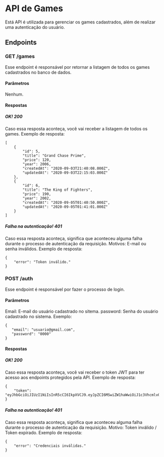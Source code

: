 # API de Games
Está API é utilizada para gerenciar os games cadastrados, além de realizar uma autenticação do usuário.
## Endpoints
### GET /games
Esse endpoint é responsável por retornar a listagem de todos os games cadastrados no banco de dados.
#### Parâmetros
Nenhum.
#### Respostas
##### OK! 200
Caso essa resposta aconteça, você vai receber a listagem de todos os games.
Exemplo de resposta:
```
[
    {
        "id": 5,
        "title": "Grand Chase Prime",
        "price": 120,
        "year": 2006,
        "createdAt": "2020-09-03T21:40:08.000Z",
        "updatedAt": "2020-09-03T22:15:03.000Z"
    },
    {
        "id": 6,
        "title": "The King of Fighters",
        "price": 190,
        "year": 2002,
        "createdAt": "2020-09-05T01:40:50.000Z",
        "updatedAt": "2020-09-05T01:41:01.000Z"
    }
]
```
##### Falha na autenticação! 401
Caso essa resposta aconteça, significa que aconteceu alguma falha durante o processo de autenticação da requisição. Motivos: E-mail ou senha inválidos.
Exemplo de resposta:
```
{
    "error": "Token inválido."
}
```

### POST /auth
Esse endpoint é responsável por fazer o processo de login.
#### Parâmetros
Email: E-mail do usuário cadastrado no sitema.
password: Senha do usuário cadastrado no sistema.
Exemplo:
```
{
   "email": "usuario@gmail.com",
   "password": "0000"
}
```
#### Respostas
##### OK! 200
Caso essa resposta aconteça, você vai receber o token JWT para ter acesso aos endpoints protegidos pela API.
Exemplo de resposta:
```
{
    "token": "eyJhbGciOiJIUzI1NiIsInR5cCI6IkpXVCJ9.eyJpZCI6MSwiZW1haWwiOiJ1c3VhcmlvQGdtYWlsLmNvbSIsImlhdCI6MTU5OTI3NTI2MiwiZXhwIjoxNTk5NDQ4MDYyfQ.oAVKzcanUoOq8WxKLw0In7DDGTXlMeKhqOtVYyroe_4"
}
```
##### Falha na autenticação! 401
Caso essa resposta aconteça, significa que aconteceu alguma falha durante o processo de autenticação da requisição. Motivo: Token inválido / Token expirado.
Exemplo de resposta:
```
{
    "error": "Credenciais inválidas."
}
```
